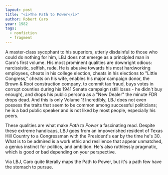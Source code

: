 ```yaml
---
layout: post
title: "<i>The Path to Power</i>"
author: Robert Caro
year: 1982
tags:
  - nonfiction
  - fragment
---
```


A master-class sycophant to his superiors, utterly disdainful to those who could do nothing for him, LBJ does not emerge as a principled man in Caro's first volume. His most prominent qualities are downright odious: narcissistic, selfish, rude. He is abusive towards his most hardworking employees, cheats in his college election, cheats in his elections to "Little Congress," cheats on his wife, enables his major campaign donor, the Brown & Root construction company, to commit tax fraud, buys votes in corrupt counties during his 1941 Senate campaign (still loses - he didn't buy enough), and drops his public persona as a "New Dealer" the minute FDR drops dead. And this is only Volume 1! Incredibly, LBJ does not even possess the traits that seem to be common among successful politicians; he is a bad public speaker and is not liked by most people, especially his peers. 

These qualities are what make _Path to Power_ a fascinating read. Despite these extreme handicaps, LBJ goes from an impoverished resident of Texas Hill Country to a Congressman with the President's ear by the time he's 30. What is to be admired is a work ethic and resilience that appear unmatched, a genius instinct for politics, and ambition. He's also ruthlessly pragmatic, which is good or bad depending on your perspective. 

Via LBJ, Caro quite literally maps the Path to Power, but it's a path few have the stomach to pursue.
